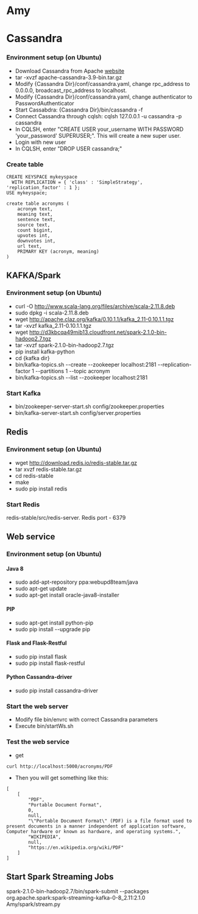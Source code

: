# Amy

# Cassandra

### Environment setup (on Ubuntu)
- Download Cassandra from Apache [website](http://cassandra.apache.org)
- tar -xvzf apache-cassandra-3.9-bin.tar.gz
- Modify {Cassandra Dir}/conf/cassandra.yaml, change rpc_address to 0.0.0.0, broadcast_rpc_address to localhost.
- Modify {Cassandra Dir}/conf/cassandra.yaml, change authenticator to PasswordAuthenticator
- Start Cassabdra: {Cassandra Dir}/bin/cassandra -f
- Connect Cassandra through cqlsh: cqlsh 127.0.0.1 -u cassandra -p cassandra
- In CQLSH, enter "CREATE USER your_username WITH PASSWORD 'your_password' SUPERUSER;". This will create a new super user.
- Login with new user
- In CQLSH, enter "DROP USER cassandra;"

### Create table
```
CREATE KEYSPACE mykeyspace
  WITH REPLICATION = { 'class' : 'SimpleStrategy', 'replication_factor' : 1 };
USE mykeyspace;
```

```
create table acronyms (
	acronym text,
	meaning text,
	sentence text,
	source text,
	count bigint,
    upvotes int,
    downvotes int,
	url text,
	PRIMARY KEY (acronym, meaning)
)
```

## KAFKA/Spark

### Environment setup (on Ubuntu)
- curl -O http://www.scala-lang.org/files/archive/scala-2.11.8.deb
- sudo dpkg -i scala-2.11.8.deb
- wget http://apache.claz.org/kafka/0.10.1.1/kafka_2.11-0.10.1.1.tgz
- tar -xvzf kafka_2.11-0.10.1.1.tgz
- wget http://d3kbcqa49mib13.cloudfront.net/spark-2.1.0-bin-hadoop2.7.tgz
- tar -xvzf spark-2.1.0-bin-hadoop2.7.tgz
- pip install kafka-python
- cd {kafka dir}
- bin/kafka-topics.sh --create --zookeeper localhost:2181 --replication-factor 1 --partitions 1 --topic acronym
- bin/kafka-topics.sh --list --zookeeper localhost:2181

### Start Kafka
- bin/zookeeper-server-start.sh config/zookeeper.properties
- bin/kafka-server-start.sh config/server.properties

## Redis

### Environment setup (on Ubuntu)
- wget http://download.redis.io/redis-stable.tar.gz
- tar xvzf redis-stable.tar.gz
- cd redis-stable
- make
- sudo pip install redis

### Start Redis
redis-stable/src/redis-server. Redis port - 6379

## Web service

### Environment setup (on Ubuntu)

#### Java 8 
- sudo add-apt-repository ppa:webupd8team/java
- sudo apt-get update
- sudo apt-get install oracle-java8-installer

#### PIP
- sudo apt-get install python-pip
- sudo pip install --upgrade pip

#### Flask and Flask-Restful
- sudo pip install flask
- sudo pip install flask-restful

#### Python Cassandra-driver
- sudo pip install cassandra-driver

### Start the web server
- Modify file bin/envrc with correct Cassandra parameters
- Execute bin/startWs.sh

### Test the web service
- get 
```
curl http://localhost:5000/acronyms/PDF
```
- Then you will get something like this:
```
[
    [
        "PDF",
        "Portable Document Format",
        0,
        null,
        "\"Portable Document Format\" (PDF) is a file format used to present documents in a manner independent of application software, Computer hardware or known as hardware, and operating systems.",
        "WIKIPEDIA",
        null,
        "https://en.wikipedia.org/wiki/PDF"
    ]
]
```

## Start Spark Streaming Jobs

spark-2.1.0-bin-hadoop2.7/bin/spark-submit --packages org.apache.spark:spark-streaming-kafka-0-8_2.11:2.1.0 Amy/spark/stream.py
